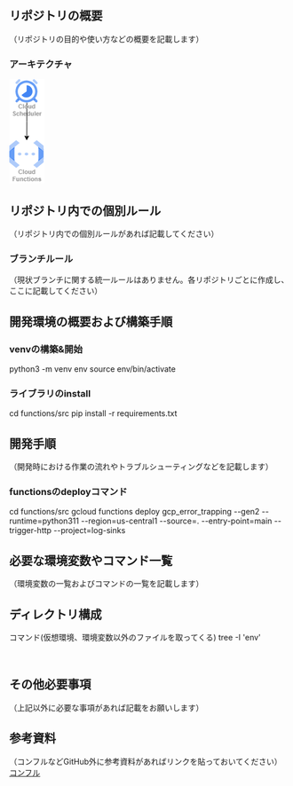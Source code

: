 ## リポジトリの概要
（リポジトリの目的や使い方などの概要を記載します）
### アーキテクチャ
![](/figure/architecture.drawio.png)
## リポジトリ内での個別ルール
（リポジトリ内での個別ルールがあれば記載してください）
### ブランチルール
（現状ブランチに関する統一ルールはありません。各リポジトリごとに作成し、ここに記載してください）
## 開発環境の概要および構築手順
### venvの構築&開始
python3 -m venv env
source env/bin/activate

### ライブラリのinstall
cd functions/src
pip install -r requirements.txt

## 開発手順
（開発時における作業の流れやトラブルシューティングなどを記載します）

### functionsのdeployコマンド
cd functions/src
gcloud functions deploy gcp_error_trapping --gen2 --runtime=python311 --region=us-central1 --source=. --entry-point=main --trigger-http --project=log-sinks

## 必要な環境変数やコマンド一覧
（環境変数の一覧およびコマンドの一覧を記載します）
## ディレクトリ構成
コマンド(仮想環境、環境変数以外のファイルを取ってくる)
tree -I 'env'

<pre>

</pre>
## その他必要事項
（上記以外に必要な事項があれば記載をお願いします）
## 参考資料
（コンフルなどGitHub外に参考資料があればリンクを貼っておいてください）
[コンフル](https://rizapg.atlassian.net/wiki/spaces/DATAMANAGEMENT/)